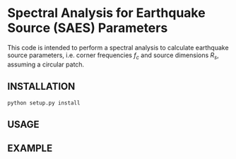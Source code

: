 # Spectral Analysis for Earthquake Source (SAES) Parameters
This code is intended to perform a spectral analysis to calculate earthquake
source parameters, i.e. corner frequencies $f_c$ and source dimensions $R_s$, assuming
a circular patch.

## INSTALLATION
```
python setup.py install
```
## USAGE

## EXAMPLE
